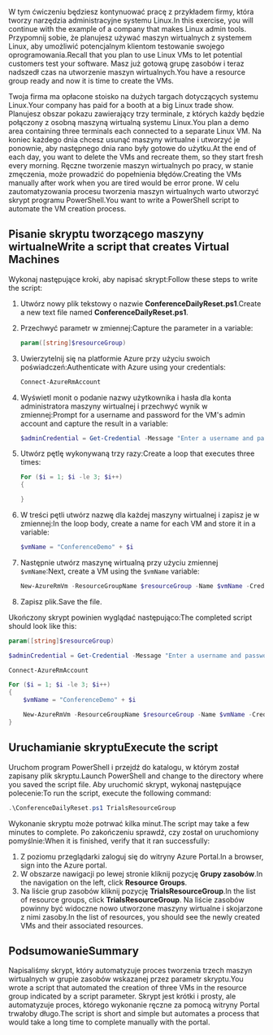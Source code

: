 <span data-ttu-id="84568-101">W tym ćwiczeniu będziesz kontynuować pracę z przykładem firmy, która tworzy narzędzia administracyjne systemu Linux.</span><span class="sxs-lookup"><span data-stu-id="84568-101">In this exercise, you will continue with the example of a company that makes Linux admin tools.</span></span> <span data-ttu-id="84568-102">Przypomnij sobie, że planujesz używać maszyn wirtualnych z systemem Linux, aby umożliwić potencjalnym klientom testowanie swojego oprogramowania.</span><span class="sxs-lookup"><span data-stu-id="84568-102">Recall that you plan to use Linux VMs to let potential customers test your software.</span></span> <span data-ttu-id="84568-103">Masz już gotową grupę zasobów i teraz nadszedł czas na utworzenie maszyn wirtualnych.</span><span class="sxs-lookup"><span data-stu-id="84568-103">You have a resource group ready and now it is time to create the VMs.</span></span>

<span data-ttu-id="84568-104">Twoja firma ma opłacone stoisko na dużych targach dotyczących systemu Linux.</span><span class="sxs-lookup"><span data-stu-id="84568-104">Your company has paid for a booth at a big Linux trade show.</span></span> <span data-ttu-id="84568-105">Planujesz obszar pokazu zawierający trzy terminale, z których każdy będzie połączony z osobną maszyną wirtualną systemu Linux.</span><span class="sxs-lookup"><span data-stu-id="84568-105">You plan a demo area containing three terminals each connected to a separate Linux VM.</span></span> <span data-ttu-id="84568-106">Na koniec każdego dnia chcesz usunąć maszyny wirtualne i utworzyć je ponownie, aby następnego dnia rano były gotowe do użytku.</span><span class="sxs-lookup"><span data-stu-id="84568-106">At the end of each day, you want to delete the VMs and recreate them, so they start fresh every morning.</span></span> <span data-ttu-id="84568-107">Ręczne tworzenie maszyn wirtualnych po pracy, w stanie zmęczenia, może prowadzić do popełnienia błędów.</span><span class="sxs-lookup"><span data-stu-id="84568-107">Creating the VMs manually after work when you are tired would be error prone.</span></span> <span data-ttu-id="84568-108">W celu zautomatyzowania procesu tworzenia maszyn wirtualnych warto utworzyć skrypt programu PowerShell.</span><span class="sxs-lookup"><span data-stu-id="84568-108">You want to write a PowerShell script to automate the VM creation process.</span></span>

## <a name="write-a-script-that-creates-virtual-machines"></a><span data-ttu-id="84568-109">Pisanie skryptu tworzącego maszyny wirtualne</span><span class="sxs-lookup"><span data-stu-id="84568-109">Write a script that creates Virtual Machines</span></span>

<span data-ttu-id="84568-110">Wykonaj następujące kroki, aby napisać skrypt:</span><span class="sxs-lookup"><span data-stu-id="84568-110">Follow these steps to write the script:</span></span>

1. <span data-ttu-id="84568-111">Utwórz nowy plik tekstowy o nazwie **ConferenceDailyReset.ps1**.</span><span class="sxs-lookup"><span data-stu-id="84568-111">Create a new text file named **ConferenceDailyReset.ps1**.</span></span>

2. <span data-ttu-id="84568-112">Przechwyć parametr w zmiennej:</span><span class="sxs-lookup"><span data-stu-id="84568-112">Capture the parameter in a variable:</span></span>

    ```powershell
    param([string]$resourceGroup)
    ```

3. <span data-ttu-id="84568-113">Uwierzytelnij się na platformie Azure przy użyciu swoich poświadczeń:</span><span class="sxs-lookup"><span data-stu-id="84568-113">Authenticate with Azure using your credentials:</span></span>

    ```powershell
    Connect-AzureRmAccount
    ```

4. <span data-ttu-id="84568-114">Wyświetl monit o podanie nazwy użytkownika i hasła dla konta administratora maszyny wirtualnej i przechwyć wynik w zmiennej:</span><span class="sxs-lookup"><span data-stu-id="84568-114">Prompt for a username and password for the VM's admin account and capture the result in a variable:</span></span>

    ```powershell
    $adminCredential = Get-Credential -Message "Enter a username and password for the VM administrator."
    ```

5. <span data-ttu-id="84568-115">Utwórz pętlę wykonywaną trzy razy:</span><span class="sxs-lookup"><span data-stu-id="84568-115">Create a loop that executes three times:</span></span>

    ```powershell
    For ($i = 1; $i -le 3; $i++) 
    {

    }
    ```

6. <span data-ttu-id="84568-116">W treści pętli utwórz nazwę dla każdej maszyny wirtualnej i zapisz je w zmiennej:</span><span class="sxs-lookup"><span data-stu-id="84568-116">In the loop body, create a name for each VM and store it in a variable:</span></span>

    ```powershell
    $vmName = "ConferenceDemo" + $i
    ```

7. <span data-ttu-id="84568-117">Następnie utwórz maszynę wirtualną przy użyciu zmiennej `$vmName`:</span><span class="sxs-lookup"><span data-stu-id="84568-117">Next, create a VM using the `$vmName` variable:</span></span>

   ```powershell
   New-AzureRmVm -ResourceGroupName $resourceGroup -Name $vmName -Credential $adminCredential -Location "East US" 
   ```

8. <span data-ttu-id="84568-118">Zapisz plik.</span><span class="sxs-lookup"><span data-stu-id="84568-118">Save the file.</span></span>

<span data-ttu-id="84568-119">Ukończony skrypt powinien wyglądać następująco:</span><span class="sxs-lookup"><span data-stu-id="84568-119">The completed script should look like this:</span></span>

```powershell
param([string]$resourceGroup)

$adminCredential = Get-Credential -Message "Enter a username and password for the VM administrator."

Connect-AzureRmAccount

For ($i = 1; $i -le 3; $i++)
{
    $vmName = "ConferenceDemo" + $i

    New-AzureRmVm -ResourceGroupName $resourceGroup -Name $vmName -Credential $adminCredential -Location "East US" -Image UbuntuLTS
}
```

## <a name="execute-the-script"></a><span data-ttu-id="84568-120">Uruchamianie skryptu</span><span class="sxs-lookup"><span data-stu-id="84568-120">Execute the script</span></span>

<span data-ttu-id="84568-121">Uruchom program PowerShell i przejdź do katalogu, w którym został zapisany plik skryptu.</span><span class="sxs-lookup"><span data-stu-id="84568-121">Launch PowerShell and change to the directory where you saved the script file.</span></span> <span data-ttu-id="84568-122">Aby uruchomić skrypt, wykonaj następujące polecenie:</span><span class="sxs-lookup"><span data-stu-id="84568-122">To run the script, execute the following command:</span></span>

```powershell
.\ConferenceDailyReset.ps1 TrialsResourceGroup
```

<span data-ttu-id="84568-123">Wykonanie skryptu może potrwać kilka minut.</span><span class="sxs-lookup"><span data-stu-id="84568-123">The script may take a few minutes to complete.</span></span> <span data-ttu-id="84568-124">Po zakończeniu sprawdź, czy został on uruchomiony pomyślnie:</span><span class="sxs-lookup"><span data-stu-id="84568-124">When it is finished, verify that it ran successfully:</span></span>

1. <span data-ttu-id="84568-125">Z poziomu przeglądarki zaloguj się do witryny Azure Portal.</span><span class="sxs-lookup"><span data-stu-id="84568-125">In a browser, sign into the Azure portal.</span></span>
2. <span data-ttu-id="84568-126">W obszarze nawigacji po lewej stronie kliknij pozycję **Grupy zasobów**.</span><span class="sxs-lookup"><span data-stu-id="84568-126">In the navigation on the left, click **Resource Groups**.</span></span>
3. <span data-ttu-id="84568-127">Na liście grup zasobów kliknij pozycję **TrialsResourceGroup**.</span><span class="sxs-lookup"><span data-stu-id="84568-127">In the list of resource groups, click **TrialsResourceGroup**.</span></span> <span data-ttu-id="84568-128">Na liście zasobów powinny być widoczne nowo utworzone maszyny wirtualne i skojarzone z nimi zasoby.</span><span class="sxs-lookup"><span data-stu-id="84568-128">In the list of resources, you should see the newly created VMs and their associated resources.</span></span>

## <a name="summary"></a><span data-ttu-id="84568-129">Podsumowanie</span><span class="sxs-lookup"><span data-stu-id="84568-129">Summary</span></span>
<span data-ttu-id="84568-130">Napisaliśmy skrypt, który automatyzuje proces tworzenia trzech maszyn wirtualnych w grupie zasobów wskazanej przez parametr skryptu.</span><span class="sxs-lookup"><span data-stu-id="84568-130">You wrote a script that automated the creation of three VMs in the resource group indicated by a script parameter.</span></span> <span data-ttu-id="84568-131">Skrypt jest krótki i prosty, ale automatyzuje proces, którego wykonanie ręczne za pomocą witryny Portal trwałoby długo.</span><span class="sxs-lookup"><span data-stu-id="84568-131">The script is short and simple but automates a process that would take a long time to complete manually with the portal.</span></span>